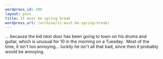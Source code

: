 ```yaml
--- 
wordpress_id: 289
layout: post
title: It must be spring break
wordpress_url: /archive/it-must-be-spring-break/
---
```


<p>... because the kid next door has been going to town on his drums and guitar, which is unusual for 10 in the morning on a Tuesday.&nbsp; Most of the time, it isn&#39;t too annoying... luckily he isn&#39;t all that bad, since then it probably would be annoying.</p>
         
